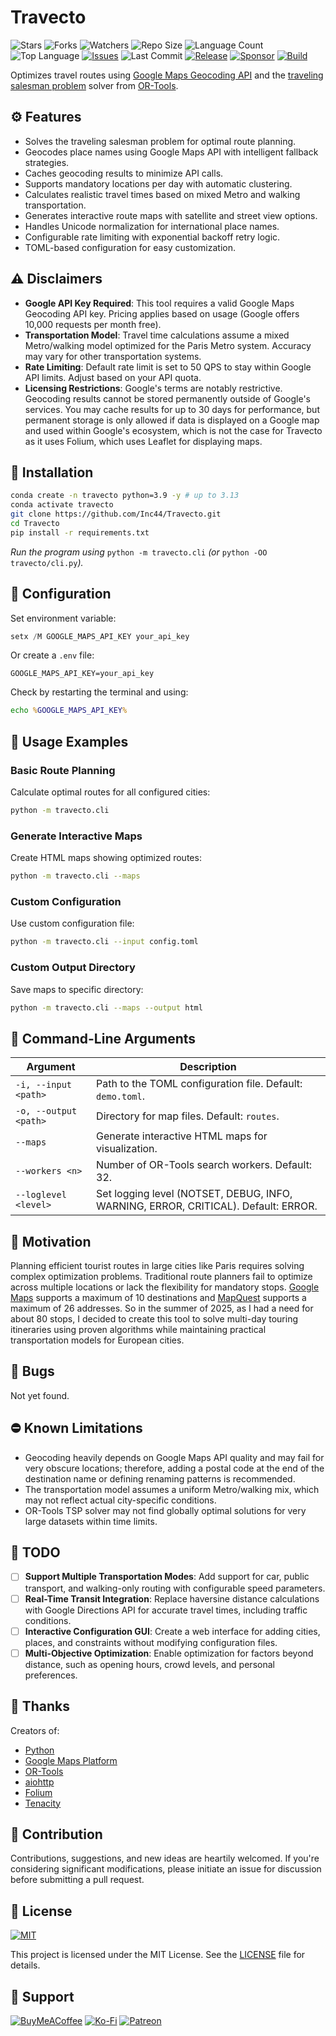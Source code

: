 # Travecto

![Stars](https://img.shields.io/github/stars/Inc44/Travecto?style=social)
![Forks](https://img.shields.io/github/forks/Inc44/Travecto?style=social)
![Watchers](https://img.shields.io/github/watchers/Inc44/Travecto?style=social)
![Repo Size](https://img.shields.io/github/repo-size/Inc44/Travecto)
![Language Count](https://img.shields.io/github/languages/count/Inc44/Travecto)
![Top Language](https://img.shields.io/github/languages/top/Inc44/Travecto)
[![Issues](https://img.shields.io/github/issues/Inc44/Travecto)](https://github.com/Inc44/Travecto/issues?q=is%3Aopen+is%3Aissue)
![Last Commit](https://img.shields.io/github/last-commit/Inc44/Travecto?color=red)
[![Release](https://img.shields.io/github/release/Inc44/Travecto.svg)](https://github.com/Inc44/Travecto/releases)
[![Sponsor](https://img.shields.io/static/v1?label=Sponsor&message=%E2%9D%A4&logo=GitHub&color=%23fe8e86)](https://github.com/sponsors/Inc44)
[![Build](https://github.com/Inc44/Travecto/actions/workflows/build.yml/badge.svg)](https://github.com/Inc44/Travecto/actions/workflows/build.yml)

Optimizes travel routes using [Google Maps Geocoding API](https://developers.google.com/maps/documentation/geocoding/overview) and the [traveling salesman problem](https://en.wikipedia.org/wiki/Travelling_salesman_problem) solver from [OR-Tools](https://developers.google.com/optimization).

## ⚙️ Features

- Solves the traveling salesman problem for optimal route planning.
- Geocodes place names using Google Maps API with intelligent fallback strategies.
- Caches geocoding results to minimize API calls.
- Supports mandatory locations per day with automatic clustering.
- Calculates realistic travel times based on mixed Metro and walking transportation.
- Generates interactive route maps with satellite and street view options.
- Handles Unicode normalization for international place names.
- Configurable rate limiting with exponential backoff retry logic.
- TOML-based configuration for easy customization.

## ⚠️ Disclaimers

- **Google API Key Required**: This tool requires a valid Google Maps Geocoding API key. Pricing applies based on usage (Google offers 10,000 requests per month free).
- **Transportation Model**: Travel time calculations assume a mixed Metro/walking model optimized for the Paris Metro system. Accuracy may vary for other transportation systems.
- **Rate Limiting**: Default rate limit is set to 50 QPS to stay within Google API limits. Adjust based on your API quota.
- **Licensing Restrictions**: Google's terms are notably restrictive. Geocoding results cannot be stored permanently outside of Google's services. You may cache results for up to 30 days for performance, but permanent storage is only allowed if data is displayed on a Google map and used within Google's ecosystem, which is not the case for Travecto as it uses Folium, which uses Leaflet for displaying maps.

## 🚀 Installation

```bash
conda create -n travecto python=3.9 -y # up to 3.13
conda activate travecto
git clone https://github.com/Inc44/Travecto.git
cd Travecto
pip install -r requirements.txt
```

_Run the program using_ `python -m travecto.cli` _(or_ `python -OO travecto/cli.py`_)._

## 🧾 Configuration

Set environment variable:

```powershell
setx /M GOOGLE_MAPS_API_KEY your_api_key
```

Or create a `.env` file:

```
GOOGLE_MAPS_API_KEY=your_api_key
```

Check by restarting the terminal and using:

```cmd
echo %GOOGLE_MAPS_API_KEY%
```

## 📖 Usage Examples

### Basic Route Planning

Calculate optimal routes for all configured cities:

```bash
python -m travecto.cli
```

### Generate Interactive Maps

Create HTML maps showing optimized routes:

```bash
python -m travecto.cli --maps
```

### Custom Configuration

Use custom configuration file:

```bash
python -m travecto.cli --input config.toml
```

### Custom Output Directory

Save maps to specific directory:

```bash
python -m travecto.cli --maps --output html
```

## 🎨 Command-Line Arguments

| Argument               | Description                                                                        |
|------------------------|------------------------------------------------------------------------------------|
| `-i, --input <path>`   | Path to the TOML configuration file. Default: `demo.toml`.                         |
| `-o, --output <path>`  | Directory for map files. Default: `routes`.                                        |
| `--maps`               | Generate interactive HTML maps for visualization.                                  |
| `--workers <n>`        | Number of OR-Tools search workers. Default: 32.                                    |
| `--loglevel <level>`   | Set logging level (NOTSET, DEBUG, INFO, WARNING, ERROR, CRITICAL). Default: ERROR. |

## 🎯 Motivation

Planning efficient tourist routes in large cities like Paris requires solving complex optimization problems. Traditional route planners fail to optimize across multiple locations or lack the flexibility for mandatory stops. [Google Maps](https://www.google.com/maps) supports a maximum of 10 destinations and [MapQuest](https://www.mapquest.com/routeplanner) supports a maximum of 26 addresses. So in the summer of 2025, as I had a need for about 80 stops, I decided to create this tool to solve multi-day touring itineraries using proven algorithms while maintaining practical transportation models for European cities.

## 🐛 Bugs

Not yet found.

## ⛔ Known Limitations

- Geocoding heavily depends on Google Maps API quality and may fail for very obscure locations; therefore, adding a postal code at the end of the destination name or defining renaming patterns is recommended.
- The transportation model assumes a uniform Metro/walking mix, which may not reflect actual city-specific conditions.
- OR-Tools TSP solver may not find globally optimal solutions for very large datasets within time limits.

## 🚧 TODO

- [ ] **Support Multiple Transportation Modes**: Add support for car, public transport, and walking-only routing with configurable speed parameters.
- [ ] **Real-Time Transit Integration**: Replace haversine distance calculations with Google Directions API for accurate travel times, including traffic conditions.
- [ ] **Interactive Configuration GUI**: Create a web interface for adding cities, places, and constraints without modifying configuration files.
- [ ] **Multi-Objective Optimization**: Enable optimization for factors beyond distance, such as opening hours, crowd levels, and personal preferences.

## 🙏 Thanks

Creators of:

- [Python](https://www.python.org)
- [Google Maps Platform](https://developers.google.com/maps)
- [OR-Tools](https://developers.google.com/optimization)
- [aiohttp](https://docs.aiohttp.org)
- [Folium](https://python-visualization.github.io/folium/)
- [Tenacity](https://tenacity.readthedocs.io)

## 🤝 Contribution

Contributions, suggestions, and new ideas are heartily welcomed. If you're considering significant modifications, please initiate an issue for discussion before submitting a pull request.

## 📜 License

[![MIT](https://img.shields.io/badge/License-MIT-lightgrey.svg)](https://opensource.org/licenses/MIT)

This project is licensed under the MIT License. See the [LICENSE](LICENSE) file for details.

## 💖 Support

[![BuyMeACoffee](https://img.shields.io/badge/Buy%20Me%20a%20Coffee-ffdd00?style=for-the-badge&logo=buy-me-a-coffee&logoColor=black)](https://buymeacoffee.com/xamituchido)
[![Ko-Fi](https://img.shields.io/badge/Ko--fi-F16061?style=for-the-badge&logo=ko-fi&logoColor=white)](https://ko-fi.com/inc44)
[![Patreon](https://img.shields.io/badge/Patreon-F96854?style=for-the-badge&logo=patreon&logoColor=white)](https://www.patreon.com/Inc44)